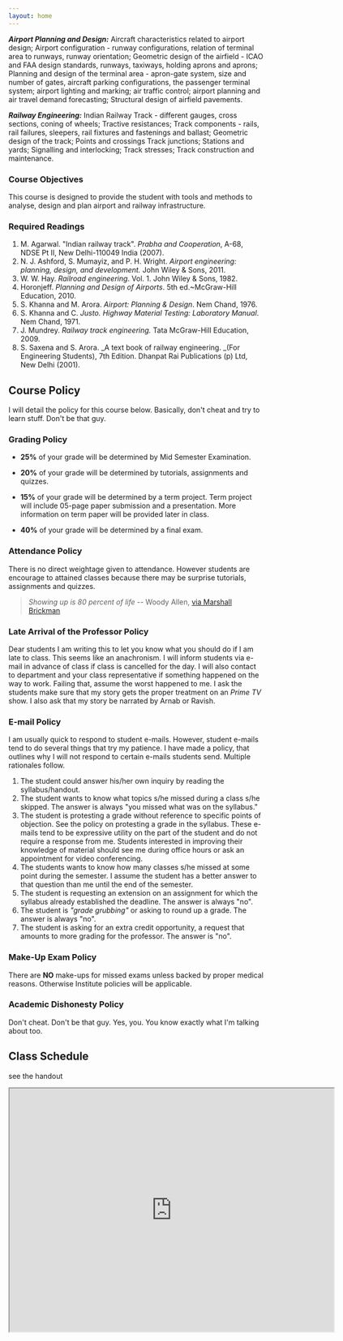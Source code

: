 ```yaml
---
layout: home
---
```


_**Airport Planning and Design:**_ Aircraft characteristics related to airport design; Airport configuration - runway configurations, relation of terminal area to runways, runway orientation; Geometric design of the airfield - ICAO and FAA design standards, runways, taxiways, holding aprons and aprons; Planning and design of the terminal area - apron-gate system, size and number of gates, aircraft parking configurations, the passenger terminal system; airport lighting and marking; air traffic control; airport planning and air travel demand forecasting; Structural design of airfield pavements.

_**Railway Engineering:**_ Indian Railway Track - different gauges, cross sections, coning of wheels; Tractive resistances; Track components - rails, rail failures, sleepers, rail fixtures and fastenings and ballast; Geometric design of the track; Points and crossings Track junctions; Stations and yards; Signalling and interlocking; Track stresses; Track construction and maintenance. 

### Course Objectives

This course is designed to provide the student with tools and methods to
analyse, design and plan airport and railway infrastructure. 


### Required Readings


1. M. Agarwal. "Indian railway track".  _Prabha and Cooperation_, A-68, NDSE Pt II, New Delhi-110049 India (2007).
2. N. J. Ashford, S. Mumayiz, and P. H. Wright. _Airport engineering: planning, design, and development._ John Wiley & Sons, 2011.
3. W. W. Hay. _Railroad engineering_. Vol. 1. John Wiley & Sons, 1982.
4. Horonjeff. _Planning and Design of Airports_. 5th ed.~McGraw-Hill Education, 2010.
5. S. Khanna and M. Arora. _Airport: Planning & Design_. Nem Chand, 1976.
6. S. Khanna and C. _Justo. Highway Material Testing: Laboratory Manual_. Nem Chand, 1971.
7. J. Mundrey. _Railway track engineering._ Tata McGraw-Hill Education, 2009.
8. S. Saxena and S. Arora. _A text book of railway engineering. _(For Engineering Students), 7th Edition. Dhanpat Rai Publications (p) Ltd, New Delhi (2001).

## Course Policy

I will detail the policy for this course below. Basically, don't cheat and try to learn stuff. Don't be that guy.

### Grading Policy

- **25%** of your grade will be determined by Mid Semester Examination.

- **20%** of your grade will be determined by tutorials, assignments and quizzes.

- **15%** of your grade will be determined by a term project. Term project will include 05-page paper submission and a presentation. More information on term paper will be provided later in class.

- **40%** of your grade will be determined by a final exam.

### Attendance Policy

 There is no direct weightage given to attendance. However students are encourage to attained classes because there may be surprise tutorials, assignments and quizzes. 
 > *Showing up is 80 percent of life* -- Woody Allen, [via Marshall Brickman](http://quoteinvestigator.com/2013/06/10/showing-up/#note-6553-1)
 
### Late Arrival of the Professor Policy

Dear students I am writing this to let you know what you should do if I am late to class. This seems like an anachronism. I will inform students via e-mail in advance of class if class is cancelled for the day. I will also contact to department and your class representative if something happened on the way to work. Failing that, assume the worst happened to me. I ask the students make sure that my story gets the proper treatment on an *Prime TV* show. I also ask that my story be narrated by Arnab or Ravish.

### E-mail Policy

I am usually quick to respond to student e-mails. However, student e-mails tend to do several things that try my patience. I have made a policy, that outlines why I will not respond to certain e-mails students send. Multiple rationales follow.

1. The student could answer his/her own inquiry by reading the syllabus/handout.
3. The student wants to know what topics s/he missed during a class s/he skipped. The answer is always "you missed what was on the syllabus."
4. The student is protesting a grade without reference to specific points of objection. See the policy on protesting a grade in the syllabus. These e-mails tend to be expressive utility on the part of the student and do not require a response from me. Students interested in improving their knowledge of material should see me during office hours or ask an appointment for video conferencing.
5. The students wants to know how many classes s/he missed at some point during the semester. I assume the student has a better answer to that question than me until the end of the semester.
6. The student is requesting an extension on an assignment for which the syllabus already established the deadline. The answer is always "no".
7. The student is *"grade grubbing"* or asking to round up a grade. The answer is always "no".
8. The student is asking for an extra credit opportunity, a request that amounts to more grading for the professor. The answer is "no".


### Make-Up Exam Policy

There are **NO** make-ups for missed exams unless backed by proper medical reasons. Otherwise Institute policies will be applicable.

### Academic Dishonesty Policy

Don't cheat. Don't be that guy. Yes, you. You know exactly what I'm talking about too.

## Class Schedule
see the handout

<iframe src="https://drive.google.com/file/d/1wiP2t6IBas0VKWFF2AZfdutS51LIBYN8/preview" width="640" height="480"></iframe>

